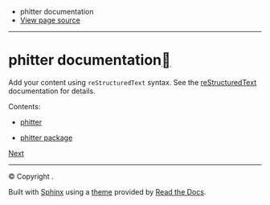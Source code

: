 * phitter documentation
* [View page source](_sources/index.rst.txt)

---

# phitter documentation[](#phitter-documentation "Link to this heading")

Add your content using `reStructuredText` syntax. See the
[reStructuredText](https://www.sphinx-doc.org/en/master/usage/restructuredtext/index.html)
documentation for details.

Contents:

* [phitter](modules.html)
+ [phitter package](phitter.html)

[Next](modules.html "phitter")

---

© Copyright .

Built with [Sphinx](https://www.sphinx-doc.org/) using a
[theme](https://github.com/readthedocs/sphinx_rtd_theme)
provided by [Read the Docs](https://readthedocs.org).